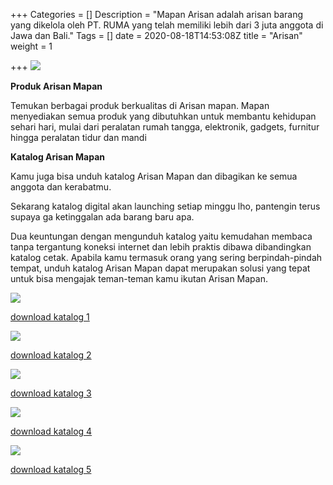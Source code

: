 +++
Categories = []
Description = "Mapan Arisan adalah arisan barang yang dikelola oleh PT. RUMA yang telah memiliki lebih dari 3 juta anggota di Jawa dan Bali."
Tags = []
date = 2020-08-18T14:53:08Z
title = "Arisan"
weight = 1

+++
![](/images/984-x-408-banne-mapan-arisan.png)

**Produk Arisan Mapan**

Temukan berbagai produk berkualitas di Arisan mapan. Mapan menyediakan semua produk yang dibutuhkan untuk membantu kehidupan sehari hari, mulai dari peralatan rumah tangga, elektronik, gadgets, furnitur hingga peralatan tidur dan mandi

**Katalog Arisan Mapan**

Kamu juga bisa unduh katalog Arisan Mapan dan dibagikan ke semua anggota dan kerabatmu.

Sekarang katalog digital akan launching setiap minggu lho, pantengin terus supaya ga ketinggalan ada barang baru apa.

Dua keuntungan dengan mengunduh katalog yaitu kemudahan membaca tanpa tergantung koneksi internet dan lebih praktis dibawa dibandingkan katalog cetak. Apabila kamu termasuk orang yang sering berpindah-pindah tempat, unduh katalog Arisan Mapan dapat merupakan solusi yang tepat untuk bisa mengajak teman-teman kamu ikutan Arisan Mapan.

![](/images/katalog-mapan-arisan-periode-1-31-desember-2020.jpg)

[download katalog 1](/images/katalog-mapan-arisan-periode-1-31-desember-2020.jpg)

![](/images/katalog-mapan-arisan-periode-1-31-desember-20202.jpg)

[download katalog 2](/images/katalog-mapan-arisan-periode-1-31-desember-20202.jpg)

![](/images/katalog-mapan-arisan-periode-1-31-desember-20203.jpg)

[download katalog 3](/images/katalog-mapan-arisan-periode-1-31-desember-20203.jpg)

![](/images/katalog-mapan-arisan-periode-1-31-desember-20204.jpg)

[download katalog 4](/images/katalog-mapan-arisan-periode-1-31-desember-20204.jpg)

![](/images/katalog-mapan-arisan-periode-1-31-desember-20205.jpg)

[download katalog 5](/images/katalog-mapan-arisan-periode-1-31-desember-20205.jpg)